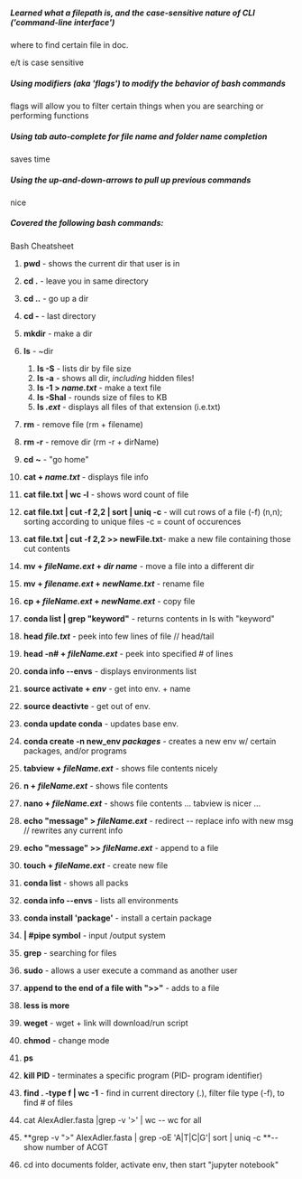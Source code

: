 
##### Learned what a filepath is, and the case-sensitive nature of CLI ('command-line interface')
where to find certain file in doc. 

e/t is case sensitive 

##### Using modifiers (aka 'flags') to modify the behavior of bash commands
flags will allow you to filter certain things when you are searching or performing functions 

##### Using tab auto-complete for file name and folder name completion
saves time
##### Using the up-and-down-arrows to pull up previous commands
nice 
##### Covered the following bash commands:


Bash Cheatsheet

1. **pwd** - shows the current dir that user is in

2. **cd .** - leave you in same directory

2. **cd ..** - go up a dir

2. **cd -** - last directory 

3. **mkdir** - make a dir

4. **ls** - ~dir 
    1. **ls -S** - lists dir by file size
    1. **ls -a** - shows all dir, *including* hidden files!
    1. **ls -1 > *name.txt*** - make a text file
    1. **ls -Shal** - rounds size of files to KB
    1. **ls *.ext*** - displays all files of that extension (i.e.txt)
    
6. **rm** - remove file (rm + filename)

7. **rm -r** - remove dir (rm -r + dirName)

8. **cd** **~** - "go home"

9. **cat + *name.txt*** - displays file info 

10. **cat file.txt | wc -l** - shows word count of file 

1. **cat file.txt | cut -f 2,2 | sort | uniq -c** - will cut rows of a file (-f) (n,n); sorting according to unique files -c = count of occurences  

1. **cat file.txt | cut -f 2,2 >> newFile.txt**- make a new file containing those cut contents 

10. **mv + *fileName.ext* + *dir name*** - move a file into a different dir

11. **mv + *filename.ext* + *newName.txt*** - rename file

22. **cp + *fileName.ext* + *newName.ext*** - copy file

12. **conda list | grep "keyword"** - returns contents in ls with "keyword"

13. **head *file.txt*** - peek into few lines of file // head/tail

14. **head -n# + *fileName.ext*** - peek into specified # of lines

15. **conda info --envs** - displays environments list

16. **source activate + *env*** - get into env. + name

17. **source deactivte** - get out of env.

18. **conda update conda** - updates base env. 

1. **conda create -n new_env *packages*** - creates a new env w/ certain packages, and/or programs 

19. **tabview + *fileName.ext*** - shows file contents nicely

20. **n + *fileName.ext*** - shows file contents 

21. **nano + *fileName.ext*** - shows file contents ... tabview is nicer ...

23. **echo "message" > *fileName.ext*** - redirect -- replace info with new msg // rewrites any current info

43. **echo "message" >> *fileName.ext*** - append to a file

25. **touch + *fileName.ext*** - create new file 

1. **conda list** - shows all packs

2. **conda info --envs** - lists all environments

3. **conda install 'package'** - install a certain package

1. **| #pipe symbol** - input /output system

1. **grep** - searching for files 

1. **sudo** - allows a user execute a command as another user 

1. **append to the end of a file with ">>"** - adds to a file 

1. **less is more**

1. **weget** - wget + link will download/run script

1. **chmod** - change mode 

1. **ps**

1. **kill PID** - terminates a specific program (PID- program identifier)

1. **find . -type f | wc -1** - find in current directory (.), filter file type (-f), to find # of files

1.  cat AlexAdler.fasta |grep -v '>' | wc -- wc for all 

1. **grep -v ">" AlexAdler.fasta | grep -oE 'A|T|C|G'| sort | uniq -c **-- show number of ACGT

1. cd into documents folder, activate env, then start "jupyter notebook"


